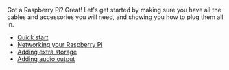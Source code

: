 Got a Raspberry Pi? Great! Let's get started by making sure you have all the cables and accessories you will need, and showing you how to plug them all in.

- [Quick start](quickstart.md)
- [Networking your Raspberry Pi](networking.md)
- [Adding extra storage](storage.md)
- [Adding audio output](audio.md)
